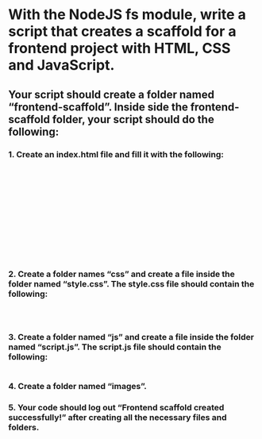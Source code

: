 # With the NodeJS fs module, write a script that creates a scaffold for a frontend project with HTML, CSS and JavaScript.

## Your script should create a folder named “frontend-scaffold”. Inside side the frontend-scaffold folder, your script should do the following:

### 1. Create an index.html file and fill it with the following:

```<!DOCTYPE html>

```

```<html lang="en">

```

```<head>

```

```<meta charset="UTF-8">

```

```<meta http-equiv="X-UA-Compatible" content="IE=edge">

```

```<meta name="viewport" content="width=device-width, initial-scale=1.0">

```

```<link rel="stylesheet" href="./css/style.css">

```

```<title>Document</title>

```

```</head>

```

```<body>

```

```<h1>Welcome</h1>

```

```<script src="./js/script.js"></script>

```

```</body>

```

```</html>

```

### 2. Create a folder names “css” and create a file inside the folder named “style.css”. The style.css file should contain the following:

```h1 {

```

```text-align:center;

```

```}

```

### 3. Create a folder named “js” and create a file inside the folder named “script.js”. The script.js file should contain the following:

```alert("Welcome");

```

### 4. Create a folder named “images”.

### 5. Your code should log out “Frontend scaffold created successfully!” after creating all the necessary files and folders.
